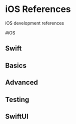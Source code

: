 # iOS References
iOS development references 

#iOS

## Swift

## Basics

## Advanced

## Testing

## SwiftUI